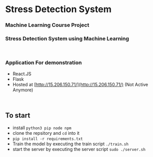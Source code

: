 # Stress Detection System

### Machine Learning Course Project

### Stress Detection System using Machine Learning

<br />

### Application For demonstration

- React.JS
- Flask
- Hosted at [http://15.206.150.71/](http://15.206.150.71/) (Not Active Anymore)

<br />

## To start

- install `python3 pip node npm`
- clone the repsitory and `cd` into it
- `pip install -r requirements.txt`
- Train the model by executing the train script `./train.sh`
- start the server by executing the server script `sudo ./server.sh`
